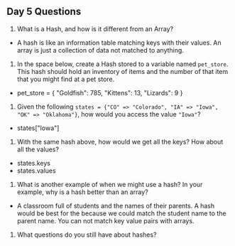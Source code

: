 ## Day 5 Questions

1. What is a Hash, and how is it different from an Array?
  - A hash is like an information table matching keys with their values. An array is just a collection of data not matched to anything.

1. In the space below, create a Hash stored to a variable named `pet_store`.  This hash should hold an inventory of items and the number of that item that you might find at a pet store.
  - pet_store = {
    "Goldfish": 785,
    "Kittens": 13,
    "Lizards": 9
  }

1. Given the following `states = {"CO" => "Colorado", "IA" => "Iowa", "OK" => "Oklahoma"}`, how would you access the value `"Iowa"`?
  - states["Iowa"]

1. With the same hash above, how would we get all the keys?  How about all the values?
  - states.keys
  - states.values

1. What is another example of when we might use a hash?  In your example, why is a hash better than an array?
  - A classroom full of students and the names of their parents. A hash would be best for the because we could match the student name to the parent name. You can not match key value pairs with arrays. 

1. What questions do you still have about hashes?
